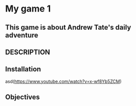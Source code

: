# My game 1
This game is about Andrew Tate's daily adventure
---

## DESCRIPTION

## Installation
asd(https://www.youtube.com/watch?v=x-wf8Yb5ZCM)
## Objectives
